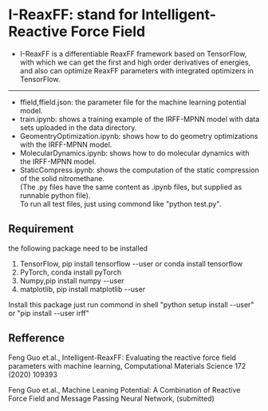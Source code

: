 # I-ReaxFF: stand for Intelligent-Reactive Force Field

- I-ReaxFF is a differentiable ReaxFF framework based on TensorFlow, with which we can get the first and high order derivatives of energies, and also can optimize ReaxFF parameters with integrated optimizers in TensorFlow.
---

* ffield,ffield.json: the parameter file for the machine learning potential model.
* train.ipynb: shows a training example of the IRFF-MPNN model with data sets uploaded in the data directory.
* GeomentryOptimization.ipynb: shows how to do geometry optimizations with the IRFF-MPNN model.    
* MolecularDynamics.ipynb: shows how to do molecular dynamics with the IRFF-MPNN model.  
* StaticCompress.ipynb: shows the computation of the static compression of the solid nitromethane.   
(The .py files have the same content as .ipynb files, but supplied as runnable python file).   
To run all test files, just using commond like "python test.py".

## Requirement
 the following package need to be installed
1. TensorFlow, pip install tensorflow --user or conda install tensorflow
2. PyTorch, conda install pyTorch
3. Numpy,pip install numpy --user
4. matplotlib, pip install matplotlib --user

Install this package just run commond in shell "python setup install --user" or "pip install --user irff"


## Refference
Feng Guo et.al., Intelligent-ReaxFF: Evaluating the reactive force field parameters with machine
learning, Computational Materials Science 172 (2020) 109393 

Feng Guo et.al., Machine Leaning Potential: A Combination of Reactive Force Field and Message Passing Neural Network, (submitted)

